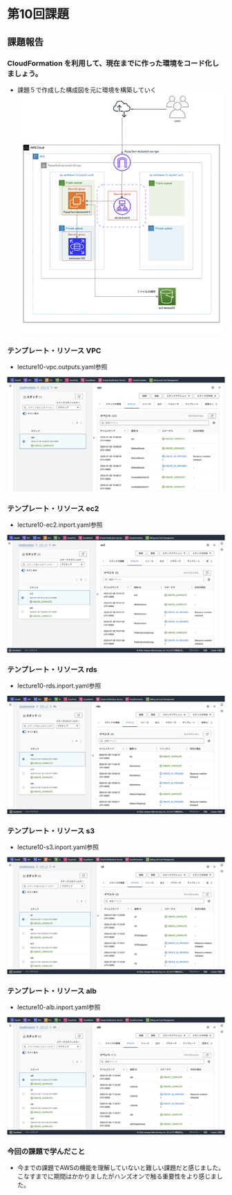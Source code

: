 # **第10回課題**

## 課題報告

### CloudFormation を利用して、現在までに作った環境をコード化しましょう。
 - 課題５で作成した構成図を元に環境を構築していく
![a](./lecture10/課題５で作成した構成図を元に環境を構築していく.png)

### テンプレート・リソース VPC

- lecture10-vpc.outputs.yaml参照

![b](./lecture10/lecture10-vpc.outputs.yaml参照.png)

### テンプレート・リソース ec2

- lecture10-ec2.inport.yaml参照

![c](./lecture10/lecture10-ec2.inport.yaml参照.png)

### テンプレート・リソース rds

- lecture10-rds.inport.yaml参照

![d](./lecture10/lecture10-rds.inport.yaml参照.png)

### テンプレート・リソース s3

- lecture10-s3.inport.yaml参照

![e](./lecture10/lecture10-s3.inport.yaml参照.png)

### テンプレート・リソース alb

- lecture10-alb.inport.yaml参照

![f](./lecture10/lecture10-alb.inport.yaml参照.png)


### 今回の課題で学んだこと
- 今までの課題でAWSの機能を理解していないと難しい課題だと感じました。こなすまでに期間はかかりましたがハンズオンで触る重要性をより感じました。